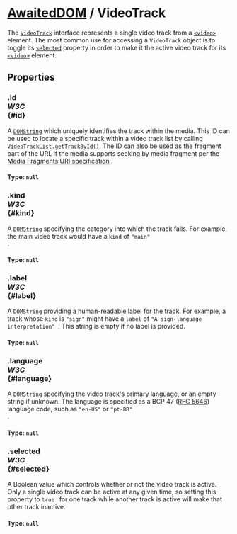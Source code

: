 # [AwaitedDOM](/docs/basic-interfaces/awaited-dom) <span>/</span> VideoTrack

<div class='overview'><span class="seoSummary">The <a href="/en-US/docs/Web/API/VideoTrack" title="The VideoTrack interface represents a single video track from a <video> element."><code>VideoTrack</code></a> interface represents a single video track from a <a href="/en-US/docs/Web/HTML/Element/video" title="The&nbsp;HTML Video element&nbsp;(<video>) embeds a media player which supports video playback into the document.&nbsp;You can use&nbsp;<video>&nbsp;for audio content as well, but the <audio> element may provide a more appropriate user experience."><code>&lt;video&gt;</code></a> element.</span> The most common use for accessing a <code>VideoTrack</code> object is to toggle its <a href="/en-US/docs/Web/API/VideoTrack/selected" title="The VideoTrack property selected controls whether or not a particular video track is active."><code>selected</code></a> property in order to make it the active video track for its <a href="/en-US/docs/Web/HTML/Element/video" title="The&nbsp;HTML Video element&nbsp;(<video>) embeds a media player which supports video playback into the document.&nbsp;You can use&nbsp;<video>&nbsp;for audio content as well, but the <audio> element may provide a more appropriate user experience."><code>&lt;video&gt;</code></a> element.</div>

## Properties

### .id <div class="specs"><i>W3C</i></div> {#id}

A <a href="/en-US/docs/Web/API/DOMString" title="DOMString is a UTF-16 String. As JavaScript already uses such strings, DOMString is mapped directly to a String."><code>DOMString</code></a> which uniquely identifies the track within the media. This ID can be used to locate a specific track within a video track list by calling <a href="/en-US/docs/Web/API/VideoTrackList/getTrackById" title="The VideoTrackList method getTrackById() returns the first VideoTrack object from the track list whose id matches the specified string."><code>VideoTrackList.getTrackById()</code></a>. The ID can also be used as the fragment part of the URL if the media supports seeking by media fragment per the <a class="external" href="https://www.w3.org/TR/media-frags/" rel="noopener">Media Fragments URI specification
</a>.

#### **Type**: `null`

### .kind <div class="specs"><i>W3C</i></div> {#kind}

A <a href="/en-US/docs/Web/API/DOMString" title="DOMString is a UTF-16 String. As JavaScript already uses such strings, DOMString is mapped directly to a String."><code>DOMString</code></a> specifying the category into which the track falls. For example, the main video track would have a <code>kind</code> of <code>"main"
</code>.

#### **Type**: `null`

### .label <div class="specs"><i>W3C</i></div> {#label}

A <a href="/en-US/docs/Web/API/DOMString" title="DOMString is a UTF-16 String. As JavaScript already uses such strings, DOMString is mapped directly to a String."><code>DOMString</code></a> providing a human-readable label for the track. For example, a track whose <code>kind</code> is <code>"sign"</code> might have a <code>label</code> of <code>"A sign-language interpretation"
</code>. This string is empty if no label is provided.

#### **Type**: `null`

### .language <div class="specs"><i>W3C</i></div> {#language}

A <a href="/en-US/docs/Web/API/DOMString" title="DOMString is a UTF-16 String. As JavaScript already uses such strings, DOMString is mapped directly to a String."><code>DOMString</code></a> specifying the video track's primary language, or an empty string if unknown. The language is specified as a BCP 47 (<a class="external" href="https://tools.ietf.org/html/rfc5646" rel="noopener">RFC 5646</a>) language code, such as <code>"en-US"</code> or <code>"pt-BR"
</code>.

#### **Type**: `null`

### .selected <div class="specs"><i>W3C</i></div> {#selected}

A Boolean value which controls whether or not the video track is active. Only a single video track can be active at any given time, so setting this property to <code>true
</code> for one track while another track is active will make that other track inactive.

#### **Type**: `null`
